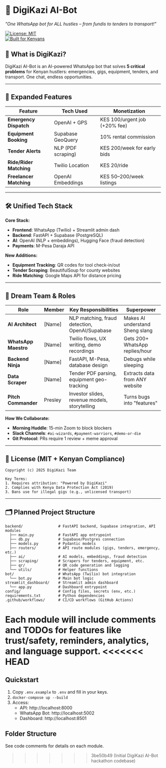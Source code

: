 # 🚨 DigiKazi AI-Bot  
*"One WhatsApp bot for ALL hustles – from fundis to tenders to transport!"*  

[![License: MIT](https://img.shields.io/badge/License-MIT-green.svg)](LICENSE)  
[![Built for Kenyans](https://img.shields.io/badge/Made%20for-Kenya-FFD700)](https://vibehackathon.com)  



## 🚀 What is DigiKazi?

DigiKazi AI-Bot is an AI-powered WhatsApp bot that solves **5 critical problems** for Kenyan hustlers: emergencies, gigs, equipment, tenders, and transport. One chat, endless opportunities.

---

## 🌟 Expanded Features  
| Feature                | Tech Used          | Monetization                          |  
|------------------------|--------------------|---------------------------------------|  
| **Emergency Dispatch** | OpenAI + GPS       | KES 100/urgent job (+20% fee)         |  
| **Equipment Booking**  | Supabase GeoQuery  | 10% rental commission                 |  
| **Tender Alerts**      | NLP (PDF scraping) | KES 200/week for early bids           |  
| **Ride/Rider Matching**| Twilio Location    | KES 20/ride                           |  
| **Freelancer Matching**| OpenAI Embeddings  | KES 50–200/week listings              |  

---

## 🛠️ Unified Tech Stack  
**Core Stack:**  
- **Frontend**: WhatsApp (Twilio) + Streamlit admin dash  
- **Backend**: FastAPI + Supabase (PostgreSQL)  
- **AI**: OpenAI (NLP + embeddings), Hugging Face (fraud detection)  
- **Payments**: M-Pesa Daraja API  

**New Additions:**  
- **Equipment Tracking**: QR codes for tool check-in/out  
- **Tender Scraping**: BeautifulSoup for county websites  
- **Ride Matching**: Google Maps API for distance pricing  

---

## 👥 Dream Team & Roles  
| Role                  | Member       | Key Responsibilities                          | Superpower                          |  
|-----------------------|--------------|-----------------------------------------------|-------------------------------------|  
| **AI Architect**      | [Name]       | NLP matching, fraud detection, OpenAI/Supabase| Makes AI understand Sheng slang      |  
| **WhatsApp Maestro**  | [Name]       | Twilio flows, UX writing, demo recordings     | Gets 200+ WhatsApp replies/hour     |  
| **Backend Ninja**     | [Name]       | FastAPI, M-Pesa, database design              | Debugs while sleeping               |  
| **Data Scraper**      | [Name]       | Tender PDF parsing, equipment geo-tracking    | Extracts data from ANY website      |  
| **Pitch Commander**   | Presley      | Investor slides, revenue models, storytelling | Turns bugs into "features"          |  

**How We Collaborate:**  
- **Morning Huddle**: 15-min Zoom to block blockers  
- **Slack Channels**: `#ai-wizards`, `#payment-warriors`, `#demo-or-die`  
- **Git Protocol**: PRs require 1 review + meme approval  

---

## 📜 License (MIT + Kenyan Compliance)  
```plaintext
Copyright (c) 2025 DigiKazi Team

Key Terms:
1. Requires attribution: "Powered by DigiKazi"
2. Complies with Kenya Data Protection Act (2019)
3. Bans use for illegal gigs (e.g., unlicensed transport)
```

---

## 🗂️ Planned Project Structure

```
backend/                # FastAPI backend, Supabase integration, API modules
  ├── main.py           # FastAPI app entrypoint
  ├── db.py             # Supabase/Postgres connection
  ├── models.py         # Pydantic models
  ├── routers/          # API route modules (gigs, tenders, emergency, etc.)
  ├── ai/               # AI models, embeddings, fraud detection
  ├── scraping/         # Scrapers for tenders, equipment, etc.
  ├── qr/               # QR code generation and logging
  └── utils/            # Helper functions
bot/                    # WhatsApp (Twilio) bot integration
  └── bot.py            # Main bot logic
streamlit_dashboard/    # Streamlit admin dashboard
  └── app.py            # Dashboard entrypoint
config/                 # Config files, secrets (env, etc.)
requirements.txt        # Python dependencies
.github/workflows/      # CI/CD workflows (GitHub Actions)
```

**Each module will include comments and TODOs for features like trust/safety, reminders, analytics, and language support.**
<<<<<<< HEAD
=======

## Quickstart

1. Copy `.env.example` to `.env` and fill in your keys.
2. `docker-compose up --build`
3. Access:
   - API: http://localhost:8000
   - WhatsApp Bot: http://localhost:5002
   - Dashboard: http://localhost:8501

## Folder Structure

See code comments for details on each module.
>>>>>>> 3be50b49 (Initial DigiKazi AI-Bot hackathon codebase)
